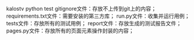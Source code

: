 kalostv python test gitignore文件：存放不上传到git上的内容； requirements.txt文件：需要安装的第三方库； run.py文件：收集并运行用例； tests文件：存放所有的测试用例； report文件：存放生成的测试报告文件； pages.py文件：存放所有的页面元素操作封装的内容；
